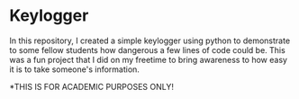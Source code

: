 # Keylogger
In this repository, I created a simple keylogger using python to demonstrate to some fellow students how dangerous a few lines of code could be. 
This was a fun project that I did on my freetime to bring awareness to how easy it is to take someone's information. 

*THIS IS FOR ACADEMIC PURPOSES ONLY!
